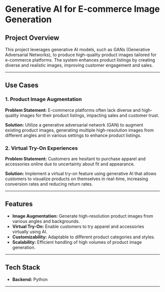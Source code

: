 # Generative AI for E-commerce Image Generation

## Project Overview
This project leverages generative AI models, such as GANs (Generative Adversarial Networks), to produce high-quality product images tailored for e-commerce platforms. The system enhances product listings by creating diverse and realistic images, improving customer engagement and sales.

---

## Use Cases

### 1. Product Image Augmentation
**Problem Statement:**
E-commerce platforms often lack diverse and high-quality images for their product listings, impacting sales and customer trust.

**Solution:**
Utilize a generative adversarial network (GAN) to augment existing product images, generating multiple high-resolution images from different angles and in various settings to enhance product listings.

### 2. Virtual Try-On Experiences
**Problem Statement:**
Customers are hesitant to purchase apparel and accessories online due to uncertainty about fit and appearance.

**Solution:**
Implement a virtual try-on feature using generative AI that allows customers to visualize products on themselves in real-time, increasing conversion rates and reducing return rates.

---

## Features
- **Image Augmentation:** Generate high-resolution product images from various angles and backgrounds.
- **Virtual Try-On:** Enable customers to try apparel and accessories virtually using AI.
- **Customizability:** Adaptable to different product categories and styles.
- **Scalability:** Efficient handling of high volumes of product image generation.

---

## Tech Stack
- **Backend:** Python

---
